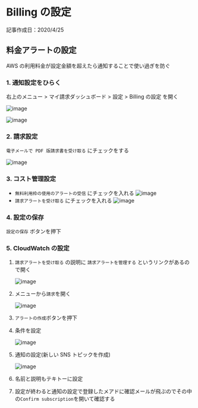 # Billing の設定

記事作成日：2020/4/25

## 料金アラートの設定

AWS の利用料金が設定金額を超えたら通知することで使い過ぎを防ぐ

### 1. 通知設定をひらく

右上のメニュー > マイ請求ダッシュボード > 設定 > Billing の設定 を開く

![image](https://user-images.githubusercontent.com/10251347/80268671-46fef180-86e4-11ea-80f1-611ad7a9c046.png)

![image](https://user-images.githubusercontent.com/10251347/80268685-6d249180-86e4-11ea-9a91-dc15df4b79b3.png)

### 2. 請求設定

`電子メールで PDF 版請求書を受け取る` にチェックをする

![image](https://user-images.githubusercontent.com/10251347/80268842-a01b5500-86e5-11ea-8e8e-3041d77f0416.png)

### 3. コスト管理設定

- `無料利用枠の使用のアラートの受信` にチェックを入れる
  ![image](https://user-images.githubusercontent.com/10251347/80268856-bc1ef680-86e5-11ea-9e8f-c54c852d64c7.png)
- `請求アラートを受け取る` にチェックを入れる
  ![image](https://user-images.githubusercontent.com/10251347/80268864-d658d480-86e5-11ea-83eb-0e13b248507a.png)

### 4. 設定の保存

`設定の保存` ボタンを押下

### 5. CloudWatch の設定

1. `請求アラートを受け取る` の説明に `請求アラートを管理する` というリンクがあるので開く

   ![image](https://user-images.githubusercontent.com/10251347/80268864-d658d480-86e5-11ea-83eb-0e13b248507a.png)

2. メニューから`請求`を開く

   ![image](https://user-images.githubusercontent.com/10251347/80268923-5c751b00-86e6-11ea-96c3-b858ef20d52a.png)

3. `アラートの作成`ボタンを押下
4. 条件を設定

   ![image](https://user-images.githubusercontent.com/10251347/80269043-57fd3200-86e7-11ea-873b-77e87173d77e.png)

5. 通知の設定(新しい SNS トピックを作成)

   ![image](https://user-images.githubusercontent.com/10251347/80269145-0b662680-86e8-11ea-8585-7971541a949a.png)

6. 名前と説明もテキトーに設定
7. 設定が終わると通知の設定で登録したメアドに確認メールが飛ぶのでその中の`Confirm subscription`を開いて確認する
